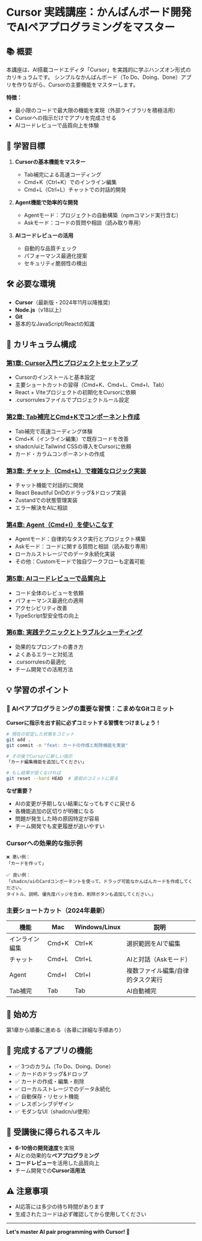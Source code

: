 # Cursor 実践講座：かんばんボード開発でAIペアプログラミングをマスター

## 📚 概要

本講座は、AI搭載コードエディタ「Cursor」を実践的に学ぶハンズオン形式のカリキュラムです。
シンプルなかんばんボード（To Do、Doing、Done）アプリを作りながら、Cursorの主要機能をマスターします。

**特徴：**
- 最小限のコードで最大限の機能を実現（外部ライブラリを積極活用）
- Cursorへの指示だけでアプリを完成させる
- AIコードレビューで品質向上を体験

## 🎯 学習目標

1. **Cursorの基本機能をマスター**
   - Tab補完による高速コーディング
   - Cmd+K（Ctrl+K）でのインライン編集
   - Cmd+L（Ctrl+L）チャットでの対話的開発

2. **Agent機能で効率的な開発**
   - Agentモード：プロジェクトの自動構築（npmコマンド実行含む）
   - Askモード：コードの質問や相談（読み取り専用）

3. **AIコードレビューの活用**
   - 自動的な品質チェック
   - パフォーマンス最適化提案
   - セキュリティ脆弱性の検出

## 🛠 必要な環境

- **Cursor**（最新版・2024年11月以降推奨）
- **Node.js**（v18以上）
- **Git**
- 基本的なJavaScript/Reactの知識

## 📖 カリキュラム構成

### [第1章: Cursor入門とプロジェクトセットアップ](./chapter1_setup.md)
- Cursorのインストールと基本設定
- 主要ショートカットの習得（Cmd+K、Cmd+L、Cmd+I、Tab）
- React + Viteプロジェクトの初期化をCursorに依頼
- .cursorrulesファイルでプロジェクトルール設定

### [第2章: Tab補完とCmd+Kでコンポーネント作成](./chapter2_components.md)
- Tab補完で高速コーディング体験
- Cmd+K（インライン編集）で既存コードを改善
- shadcn/uiとTailwind CSSの導入をCursorに依頼
- カード・カラムコンポーネントの作成

### [第3章: チャット（Cmd+L）で複雑なロジック実装](./chapter3_chat.md)
- チャット機能で対話的に開発
- React Beautiful DnDのドラッグ&ドロップ実装
- Zustandでの状態管理実装
- エラー解決をAIに相談

### [第4章: Agent（Cmd+I）を使いこなす](./chapter4_agent.md)
- Agentモード：自律的なタスク実行とプロジェクト構築
- Askモード：コードに関する質問と相談（読み取り専用）
- ローカルストレージでのデータ永続化実装
- その他：Customモードで独自ワークフローも定義可能

### [第5章: AIコードレビューで品質向上](./chapter5_review.md)
- コード全体のレビューを依頼
- パフォーマンス最適化の適用
- アクセシビリティ改善
- TypeScript型安全性の向上

### [第6章: 実践テクニックとトラブルシューティング](./chapter6_practice.md)
- 効果的なプロンプトの書き方
- よくあるエラーと対処法
- .cursorrulesの最適化
- チーム開発での活用方法

## 💡 学習のポイント

### 🔄 AIペアプログラミングの重要な習慣：こまめなGitコミット

**Cursorに指示を出す前に必ずコミットする習慣をつけましょう！**

```bash
# 現在の安定した状態をコミット
git add .
git commit -m "feat: カードの作成と削除機能を実装"

# その後でCursorに新しい指示
「カード編集機能を追加してください」

# もし結果が良くなければ
git reset --hard HEAD  # 直前のコミットに戻る
```

**なぜ重要？**
- AIの変更が予期しない結果になってもすぐに戻せる
- 各機能追加の区切りが明確になる
- 問題が発生した時の原因特定が容易
- チーム開発でも変更履歴が追いやすい

### Cursorへの効果的な指示例

```
❌ 悪い例：
「カードを作って」

✅ 良い例：
「shadcn/uiのCardコンポーネントを使って、ドラッグ可能なかんばんカードを作成してください。
タイトル、説明、優先度バッジを含め、削除ボタンも追加してください。」
```

### 主要ショートカット（2024年最新）

| 機能 | Mac | Windows/Linux | 説明 |
|------|-----|---------------|------|
| インライン編集 | Cmd+K | Ctrl+K | 選択範囲をAIで編集 |
| チャット | Cmd+L | Ctrl+L | AIと対話（Askモード） |
| Agent | Cmd+I | Ctrl+I | 複数ファイル編集/自律的タスク実行 |
| Tab補完 | Tab | Tab | AI自動補完 |

## 🚀 始め方

第1章から順番に進める（各章に詳細な手順あり）

## 📝 完成するアプリの機能

- ✅ 3つのカラム（To Do、Doing、Done）
- ✅ カードのドラッグ&ドロップ
- ✅ カードの作成・編集・削除
- ✅ ローカルストレージでのデータ永続化
- ✅ 自動保存・リセット機能
- ✅ レスポンシブデザイン
- ✅ モダンなUI（shadcn/ui使用）

## 🎉 受講後に得られるスキル

- **6-10倍の開発速度**を実現
- AIとの効果的な**ペアプログラミング**
- **コードレビュー**を活用した品質向上
- チーム開発での**Cursor活用法**

## ⚠️ 注意事項

- AI応答には多少の待ち時間があります
- 生成されたコードは必ず確認してから使用してください

---

**Let's master AI pair programming with Cursor! 🚀**